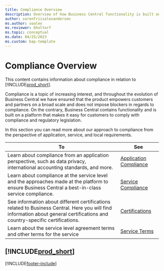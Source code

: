 ```yaml
---
title: Compliance Overview
description: Overview of how Business Central functionality is built on a platform that makes it easy for customers to comply with compliance and regulatory legislation.
author: sorenfriisalexandersen
ms.author: soalex
ms.reviewer: bholtorf
ms.topic: conceptual
ms.date: 04/25/2023
ms.custom: bap-template
---
```


# <a name="compliance-overview"></a>Compliance Overview

This content contains information about compliance in relation to [!INCLUDE[prod_short](../includes/prod_short.md)].  

Compliance is a topic of increasing interest, and throughout the evolution of Business Central we have ensured that the product empowers customers and partners on a broad scale and does not impose blockers in regards to compliance. On the contrary, Business Central contains functionality and is built on a platform that makes it easy for customers to comply with compliance and regulatory legislation.

In this section you can read more about our approach to compliance from the perspective of application, service, and local  requirements.

|**To**|**See**|  
|------------|-------------|  
|Learn about compliance from an application perspective, such as data privacy, international accounting standards, and more.|[Application Compliance](compliance-application-compliance.md)|  
|Learn about compliance at the service level and the approaches made at the platform to ensure Business Central a best-in-class service compliance.|[Service Compliance](compliance-service-compliance.md)|  
|See information about different certifications related to Business Central. Here you will find information about general certifications and country-specific certifications.|[Certifications](compliance-certifications.md)|  
|Learn about the service level agreement terms and other terms for the service|[Service Terms](compliance-service-compliance.md#service-terms)|  

## [!INCLUDE[prod_short](../includes/free_trial_md.md)]


[!INCLUDE[footer-include](../includes/footer-banner.md)]
